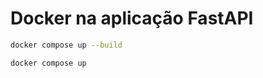 # Docker na aplicação FastAPI

```bash
docker compose up --build
```

```bash
docker compose up
```

